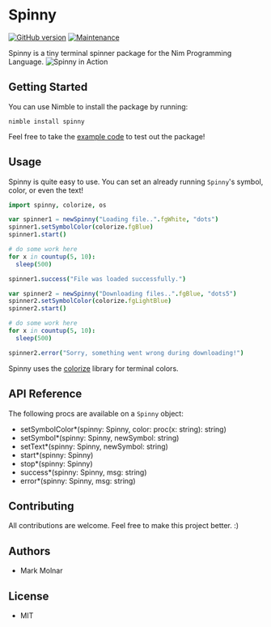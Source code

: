 Spinny
============
[![GitHub version](https://badge.fury.io/gh/boennemann%2Fbadges.svg)](http://badge.fury.io/gh/boennemann%2Fbadges)
[![Maintenance](https://img.shields.io/maintenance/yes/2017.svg)]()

Spinny is a tiny terminal spinner package for the Nim Programming Language.
![Spinny in Action](https://github.com/molnarmark/spinny/blob/master/action.gif)

## Getting Started

You can use Nimble to install the package by running:
```
nimble install spinny
```

Feel free to take the [example code](https://github.com/molnarmark/spinny/blob/master/spinny_example.nim) to test out the package!

## Usage

Spinny is quite easy to use. You can set an already running ```Spinny```'s symbol, color, or even the text!
```nim
import spinny, colorize, os

var spinner1 = newSpinny("Loading file..".fgWhite, "dots")
spinner1.setSymbolColor(colorize.fgBlue)
spinner1.start()

# do some work here
for x in countup(5, 10):
  sleep(500)

spinner1.success("File was loaded successfully.")

var spinner2 = newSpinny("Downloading files..".fgBlue, "dots5")
spinner2.setSymbolColor(colorize.fgLightBlue)
spinner2.start()

# do some work here
for x in countup(5, 10):
  sleep(500)

spinner2.error("Sorry, something went wrong during downloading!")
```

Spinny uses the [colorize](http://github.com/molnarmark/colorize) library for terminal colors.

## API Reference
The following procs are available on a ```Spinny``` object:
* setSymbolColor*(spinny: Spinny, color: proc(x: string): string)
* setSymbol*(spinny: Spinny, newSymbol: string)
* setText*(spinny: Spinny, newSymbol: string)
* start*(spinny: Spinny)
* stop*(spinny: Spinny)
* success*(spinny: Spinny, msg: string)
* error*(spinny: Spinny, msg: string)

## Contributing

All contributions are welcome. Feel free to make this project better. :)

## Authors

* Mark Molnar

## License
* MIT